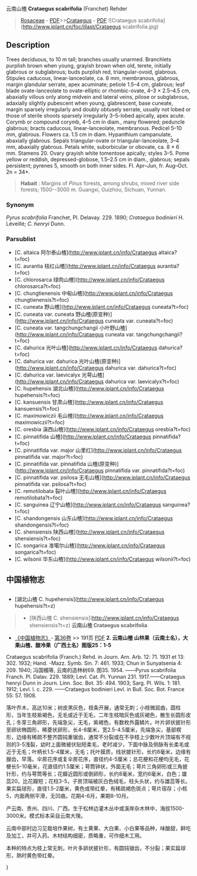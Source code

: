 云南山楂 **Crataegus scabrifolia** (Franchet) Rehder

> [Rosaceae](http://www.iplant.cn/info/Rosaceae?t=foc) - [PDF](http://www.iplant.cn/foc/pdf/Rosaceae.pdf)>>[Crataegus](http://www.iplant.cn/info/Crataegus?t=foc) - [PDF](http://www.iplant.cn/foc/pdf/Crataegus.pdf)
![Crataegus scabrifolia](http://www.iplant.cn/foc/illast/Crataegus scabrifolia.jpg)

## Description

Trees deciduous, to 10 m tall; branches usually unarmed. Branchlets purplish brown when young, grayish brown when old, terete, initially glabrous or subglabrous; buds purplish red, triangular-ovoid, glabrous. Stipules caducous, linear-lanceolate, ca. 8 mm, membranous, glabrous, margin glandular serrate, apex acuminate; petiole 1.5–4 cm, glabrous; leaf blade ovate-lanceolate to ovate-elliptic or rhombic-ovate, 4–3 × 2.5–4.5 cm, abaxially villous only along midvein and lateral veins, pilose or subglabrous, adaxially slightly pubescent when young, glabrescent, base cuneate, margin sparsely irregularly and doubly obtusely serrate, usually not lobed or those of sterile shoots sparsely irregularly 3–5-lobed apically, apex acute. Corymb or compound corymb, 4–5 cm in diam., many flowered; peduncle glabrous; bracts caducous, linear-lanceolate, membranous. Pedicel 5–10 mm, glabrous. Flowers ca. 1.5 cm in diam. Hypanthium campanulate, abaxially glabrous. Sepals triangular-ovate or triangular-lanceolate, 3–4 mm, abaxially glabrous. Petals white, suborbicular or obovate, ca. 8 × 6 mm. Stamens 20. Ovary grayish white tomentose apically; styles 3–5. Pome yellow or reddish, depressed-globose, 1.5–2.5 cm in diam., glabrous; sepals persistent; pyrenes 5, smooth on both inner sides. Fl. Apr–Jun, fr. Aug–Oct. 2n = 34*.
> **Habait** : 
> Margins of *Pinus* forests, among shrubs, mixed river side forests; 1500--3000 m. Guangxi, Guizhou, Sichuan, Yunnan.

### Synonym
*Pyrus scabrifolia* Franchet, Pl. Delavay. 229. 1890; *Crataegus bodinieri* H. Léveillé; *C. henryi* Dunn.

### Parsublist

* [C.  altaica  阿尔泰山楂](http://www.iplant.cn/info/Crataegus altaica?t=foc)
* [C.  aurantia  桔红山楂](http://www.iplant.cn/info/Crataegus aurantia?t=foc)
* [C.  chlorosarca  绿肉山楂](http://www.iplant.cn/info/Crataegus chlorosarca?t=foc)
* [C.  chungtienensis  中甸山楂](http://www.iplant.cn/info/Crataegus chungtienensis?t=foc)
* [C.  cuneata  野山楂](http://www.iplant.cn/info/Crataegus cuneata?t=foc)
* [C.  cuneata var. cuneata  野山楂(原变种)](http://www.iplant.cn/info/Crataegus cuneata var. cuneata?t=foc)
* [C.  cuneata var. tangchungchangii  小叶野山楂](http://www.iplant.cn/info/Crataegus cuneata var. tangchungchangii?t=foc)
* [C.  dahurica  光叶山楂](http://www.iplant.cn/info/Crataegus dahurica?t=foc)
* [C.  dahurica var. dahurica  光叶山楂(原变种)](http://www.iplant.cn/info/Crataegus dahurica var. dahurica?t=foc)
* [C.  dahurica var. laevicalyx  光萼山楂](http://www.iplant.cn/info/Crataegus dahurica var. laevicalyx?t=foc)
* [C.  hupehensis  湖北山楂](http://www.iplant.cn/info/Crataegus hupehensis?t=foc)
* [C.  kansuensis  甘肃山楂](http://www.iplant.cn/info/Crataegus kansuensis?t=foc)
* [C.  maximowiczii  毛山楂](http://www.iplant.cn/info/Crataegus maximowiczii?t=foc)
* [C.  oresbia  滇西山楂](http://www.iplant.cn/info/Crataegus oresbia?t=foc)
* [C.  pinnatifida  山楂](http://www.iplant.cn/info/Crataegus pinnatifida?t=foc)
* [C.  pinnatifida var. major  山里红](http://www.iplant.cn/info/Crataegus pinnatifida var. major?t=foc)
* [C.  pinnatifida var. pinnatifida  山楂(原变种)](http://www.iplant.cn/info/Crataegus pinnatifida var. pinnatifida?t=foc)
* [C.  pinnatifida var. psilosa  无毛山楂](http://www.iplant.cn/info/Crataegus pinnatifida var. psilosa?t=foc)
* [C.  remotilobata  裂叶山楂](http://www.iplant.cn/info/Crataegus remotilobata?t=foc)
* [C.  sanguinea  辽宁山楂](http://www.iplant.cn/info/Crataegus sanguinea?t=foc)
* [C.  shandongensis  山东山楂](http://www.iplant.cn/info/Crataegus shandongensis?t=foc)
* [C.  shensiensis  陕西山楂](http://www.iplant.cn/info/Crataegus shensiensis?t=foc)
* [C.  songarica  准噶尔山楂](http://www.iplant.cn/info/Crataegus songarica?t=foc)
* [C.  wilsonii  华东山楂](http://www.iplant.cn/info/Crataegus wilsonii?t=foc)

## 中国植物志
## 
* [湖北山楂  C.  hupehensis](http://www.iplant.cn/info/Crataegus hupehensis?t=z)
> * [陕西山楂  C.  shensiensis](http://www.iplant.cn/info/Crataegus shensiensis?t=z)
**云南山楂 Crataegus scabrifolia**

* [《中国植物志》](http://www.iplant.cn/frps)- [第36卷](http://www.iplant.cn/frps/vol/36) >> 191页 [PDF](http://www.iplant.cn/frps/pdf/36/191a.PDF)
**2. 云南山楂 山林果（云南土名），大果山楂、酸冷果（广西土名）图版25：1-5**

Crataegus scabrifolia (Franch.) Rehd. in Journ. Arn. Arb. 12: 71. 1931 et 13: 302. 1932; Hand. -Mazz. Symb. Sin. 7: 461. 1933; Chun in Sunyatsenia 4: 209. 1940; 冯国楣等, 云南的造林树69. 图35. 1954. ——Pyrus scabrifolia Franch. Pl. Dalav. 229. 1889; Levl. Cat. Pl. Yunnan 231. 1917.——Crataegus henryi Dunn in Journ. Linn. Soc. Bot. 35: 494. 1903; Sarg. Pl. Wils. 1: 181. 1912; Levl. l. c. 229. ——Crataegus bodinieri Levl. in Bull. Soc. Bot. France 55: 57. 1908.

落叶乔木，高达10米；树皮黑灰色，枝条开展，通常无刺；小枝微屈曲，圆柱形，当年生枝紫褐色，无毛或近于无毛，二年生枝暗灰色或灰褐色，散生长圆形皮孔；冬芽三角卵形，先端急尖，无毛，紫褐色，有数枚外露鳞片。叶片卵状披针形至卵状椭圆形，稀菱状卵形，长4-8厘米，宽2.5-4.5厘米，先端急尖，基部楔形，边缘有稀疏不整齐圆钝重锯齿，通常不分裂或在不孕枝上少数叶片顶端有不规则的3-5浅裂，幼时上面微被伏贴短柔毛，老时减少，下面中脉及侧脉有长柔毛或近于无毛；叶柄长1.5-4厘米，无毛；托叶膜质，线状披针形，长约8毫米，边缘有腺齿，早落。伞房花序或复伞房花序，直径约4-5厘米；总花梗和花梗均无毛，花梗长5-10毫米，花直径约1.5厘米；萼筒钟状，外面无毛；萼片三角卵形或三角披针形，约与萼筒等长；花瓣近圆形或倒卵形，长约8毫米，宽约6毫米，白色；雄蕊20，比花瓣短；花柱3-5，子房顶端被灰白色绒毛，柱头头状，约与雄蕊等长。果实扁球形，直径1.5-2厘米，黄色或带红晕，有稀疏褐色斑点；萼片宿存；小核5，内面两侧平滑，无凹痕。花期4-6月，果期8-10月。

产云南、贵州、四川、广西。生于松林边灌木丛中或溪岸杂木林中，海拔1500-3000米。模式标本采自云南大理。

云南中部村边习见栽培作果树，有土黄果、大白果、小白果等品种，味酸甜，鲜吃及加工，并可入药。木材结构细密，质略重，可作细木工用。

本种的特点为枝上常无刺，叶片多卵状披针形，有圆钝锯齿，不分裂；果实扁球形，熟时黄色带红晕。

}